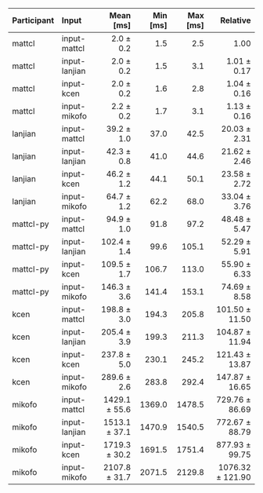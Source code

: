 | Participant | Input | Mean [ms] | Min [ms] | Max [ms] | Relative |
|:---|:---|---:|---:|---:|---:|
| mattcl | input-mattcl | 2.0 ± 0.2 | 1.5 | 2.5 | 1.00 |
| mattcl | input-lanjian | 2.0 ± 0.2 | 1.5 | 3.1 | 1.01 ± 0.17 |
| mattcl | input-kcen | 2.0 ± 0.2 | 1.6 | 2.8 | 1.04 ± 0.16 |
| mattcl | input-mikofo | 2.2 ± 0.2 | 1.7 | 3.1 | 1.13 ± 0.16 |
| lanjian | input-mattcl | 39.2 ± 1.0 | 37.0 | 42.5 | 20.03 ± 2.31 |
| lanjian | input-lanjian | 42.3 ± 0.8 | 41.0 | 44.6 | 21.62 ± 2.46 |
| lanjian | input-kcen | 46.2 ± 1.2 | 44.1 | 50.1 | 23.58 ± 2.72 |
| lanjian | input-mikofo | 64.7 ± 1.2 | 62.2 | 68.0 | 33.04 ± 3.76 |
| mattcl-py | input-mattcl | 94.9 ± 1.0 | 91.8 | 97.2 | 48.48 ± 5.47 |
| mattcl-py | input-lanjian | 102.4 ± 1.4 | 99.6 | 105.1 | 52.29 ± 5.91 |
| mattcl-py | input-kcen | 109.5 ± 1.7 | 106.7 | 113.0 | 55.90 ± 6.33 |
| mattcl-py | input-mikofo | 146.3 ± 3.6 | 141.4 | 153.1 | 74.69 ± 8.58 |
| kcen | input-mattcl | 198.8 ± 3.0 | 194.3 | 205.8 | 101.50 ± 11.50 |
| kcen | input-lanjian | 205.4 ± 3.9 | 199.3 | 211.3 | 104.87 ± 11.94 |
| kcen | input-kcen | 237.8 ± 5.0 | 230.1 | 245.2 | 121.43 ± 13.87 |
| kcen | input-mikofo | 289.6 ± 2.6 | 283.8 | 292.4 | 147.87 ± 16.65 |
| mikofo | input-mattcl | 1429.1 ± 55.6 | 1369.0 | 1478.5 | 729.76 ± 86.69 |
| mikofo | input-lanjian | 1513.1 ± 37.1 | 1470.9 | 1540.5 | 772.67 ± 88.79 |
| mikofo | input-kcen | 1719.3 ± 30.2 | 1691.5 | 1751.4 | 877.93 ± 99.75 |
| mikofo | input-mikofo | 2107.8 ± 31.7 | 2071.5 | 2129.8 | 1076.32 ± 121.90 |
